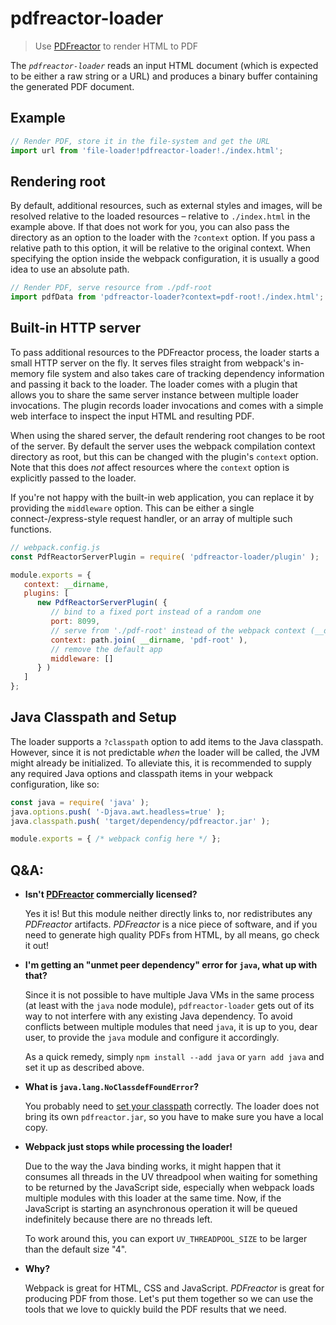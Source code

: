 # pdfreactor-loader

> Use [PDFreactor](https://pdfreactor.com) to render HTML to PDF

The _`pdfreactor-loader`_ reads an input HTML document (which is expected to be either a raw string or a URL)
and produces a binary buffer containing the generated PDF document.


## Example

```js
// Render PDF, store it in the file-system and get the URL
import url from 'file-loader!pdfreactor-loader!./index.html';
```


## Rendering root

By default, additional resources, such as external styles and images, will be resolved relative to the loaded
resources – relative to `./index.html` in the example above. If that does not work for you, you can also pass
the directory as an option to the loader with the `?context` option.
If you pass a relative path to this option, it will be relative to the original context.  When specifying the
option inside the webpack configuration, it is usually a good idea to use an absolute path.

```js
// Render PDF, serve resource from ./pdf-root
import pdfData from 'pdfreactor-loader?context=pdf-root!./index.html';
```


## Built-in HTTP server

To pass additional resources to the PDFreactor process, the loader starts a small HTTP server on the fly.
It serves files straight from webpack's in-memory file system and also takes care of tracking dependency
information and passing it back to the loader.
The loader comes with a plugin that allows you to share the same server instance between multiple loader
invocations. The plugin records loader invocations and comes with a simple web interface to inspect the input
HTML and resulting PDF.

When using the shared server, the default rendering root changes to be root of the server.  By default the
server uses the webpack compilation context directory as root, but this can be changed with the plugin's
`context` option. Note that this does _not_ affect resources where the `context` option is explicitly passed
to the loader.

If you're not happy with the built-in web application, you can replace it by providing the `middleware`
option. This can be either a single connect-/express-style request handler, or an array of multiple such
functions.

```js
// webpack.config.js
const PdfReactorServerPlugin = require( 'pdfreactor-loader/plugin' );

module.exports = {
   context: __dirname,
   plugins: [
      new PdfReactorServerPlugin( {
         // bind to a fixed port instead of a random one
         port: 8099,
         // serve from './pdf-root' instead of the webpack context (__dirname, see above)
         context: path.join( __dirname, 'pdf-root' ),
         // remove the default app
         middleware: []
      } )
   ]
};
```


## Java Classpath and Setup

The loader supports a `?classpath` option to add items to the Java classpath. However, since it is not
predictable _when_ the loader will be called, the JVM might already be initialized. To alleviate this, it is
recommended to supply any required Java options and classpath items in your webpack configuration, like so:

```js
const java = require( 'java' );
java.options.push( '-Djava.awt.headless=true' );
java.classpath.push( 'target/dependency/pdfreactor.jar' );

module.exports = { /* webpack config here */ };
```


## Q&A:

- **Isn't [PDFreactor](https://pdfreactor.com) commercially licensed?**

  Yes it is! But this module neither directly links to, nor redistributes any _PDFreactor_ artifacts.
  _PDFreactor_ is a nice piece of software, and if you need to generate high quality PDFs from HTML, by all
  means, go check it out!

- **I'm getting an "unmet peer dependency" error for `java`, what up with that?**

  Since it is not possible to have multiple Java VMs in the same process (at least with the `java` node
  module), `pdfreactor-loader` gets out of its way to not interfere with any existing Java dependency.
  To avoid conflicts between multiple modules that need `java`, it is up to you, dear user, to provide the
  `java` module and configure it accordingly.

  As a quick remedy, simply `npm install --add java` or `yarn add java` and set it up as described above.

- **What is `java.lang.NoClassdefFoundError`?**

  You probably need to [set your classpath](#java-classpath-and-setup) correctly. The loader does not bring
  its own `pdfreactor.jar`, so you have to make sure you have a local copy.

- **Webpack just stops while processing the loader!**

  Due to the way the Java binding works, it might happen that it consumes all threads in the UV threadpool
  when waiting for something to be returned by the JavaScript side, especially when webpack loads multiple
  modules with this loader at the same time. Now, if the JavaScript is starting an asynchronous operation
  it will be queued indefinitely because there are no threads left.

  To work around this, you can export `UV_THREADPOOL_SIZE` to be larger than the default size "4".

- **Why?**

  Webpack is great for HTML, CSS and JavaScript. _PDFreactor_ is great for producing PDF from those.
  Let's put them together so we can use the tools that we love to quickly build the PDF results that we need.
